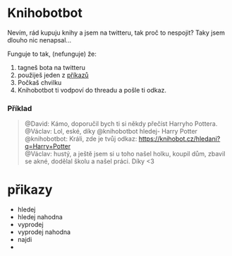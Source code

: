 # Knihobotbot
Nevím, rád kupuju knihy a jsem na twitteru, tak proč to nespojit? Taky jsem dlouho nic nenapsal...

Funguje to tak, (nefunguje) že:

1. tagneš bota na twitteru
2. použiješ jeden z [příkazů](#příkazy)
3. Počkaš chvilku
4. Knihobotbot ti vodpoví do threadu a pošle ti odkaz.

### Příklad

> @David: Kámo, doporučil bych ti si někdy přečíst Harryho Pottera.  
> @Václav: Lol, eské, díky @knihobotbot hledej- Harry Potter  
> @knihobotbot: Králi, zde je tvůj odkaz: https://knihobot.cz/hledani?q=Harry+Potter  
> @Václav: hustý, a ještě jsem si u toho našel holku, koupil dům, zbavil se akné, dodělal školu a našel práci. Díky <3

# přikazy <a id="příkazy">
* hledej
* hledej nahodna
* vyprodej
* vyprodej nahodna
* najdi
* 